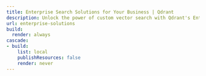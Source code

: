 ```yaml
---
title: Enterprise Search Solutions for Your Business | Qdrant
description: Unlock the power of custom vector search with Qdrant's Enterprise Search Solutions. Tailored to your business needs to grow AI capabilities and data management.
url: enterprise-solutions
build:
  render: always
cascade:
- build:
    list: local
    publishResources: false
    render: never
---
```

